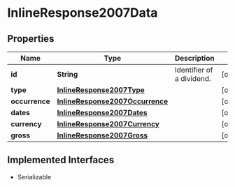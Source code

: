 

# InlineResponse2007Data


## Properties

Name | Type | Description | Notes
------------ | ------------- | ------------- | -------------
**id** | **String** | Identifier of a dividend. |  [optional]
**type** | [**InlineResponse2007Type**](InlineResponse2007Type.md) |  |  [optional]
**occurrence** | [**InlineResponse2007Occurrence**](InlineResponse2007Occurrence.md) |  |  [optional]
**dates** | [**InlineResponse2007Dates**](InlineResponse2007Dates.md) |  |  [optional]
**currency** | [**InlineResponse2007Currency**](InlineResponse2007Currency.md) |  |  [optional]
**gross** | [**InlineResponse2007Gross**](InlineResponse2007Gross.md) |  |  [optional]


## Implemented Interfaces

* Serializable


